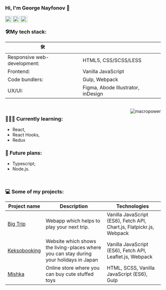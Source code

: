 ### Hi, I'm George Nayfonov 👋

<a href="https://github.com/greco-code">
  <img align="left" alt="George's Github" width="22px" src="https://cdn.jsdelivr.net/npm/simple-icons@v3/icons/github.svg" />
</a>
<a href="https://t.me/george_nayfonov">
  <img align="left" alt="George's Telegram" width="22px" src="https://cdn.jsdelivr.net/npm/simple-icons@v3/icons/telegram.svg" />
</a>
<a href="https://instagram.com/george_nayfonov/">
  <img align="left" alt="Pawan's Instagram" width="22px" src="https://cdn.jsdelivr.net/npm/simple-icons@v3/icons/instagram.svg" />
</a>

<br/>


### 🛠My tech stack:


|     🛠                          |                                    |
|---------------------------------|------------------------------------|
|   Responsive web-development:   | HTML5, CSS/SCSS/LESS               |
|   Frontend:                     | Vanilla JavaScript                 |
|   Code bundlers:                | Gulp, Webpack                      |
|   UX/UI:                        | Figma, Abode Illustrator, inDesign |

</br>

<a href="#macropower-title">
  <img src="https://github-readme-stats.vercel.app/api?username=greco-code&show_icons=true&count_private=true&include_all_commits=true" alt="macropower" align="right" />
</a>

### 👩🏻‍🎓 Currently learning:
- React,
- React Hooks,
- Redux

### 🚀 Future plans:
- Typescript;
- Node.js.

</br>

### 💻 Some of my projects:

| Project name        | Description          | Technologies  |
| ------------- | ------------- | ----- |
| [Big Trip](https://github.com/greco-code/1035371-big-trip-14) | Webapp which helps to play your next trip. | Vanilla JavaScript (ES6), Fetch API, Chart.js, Flatpickr.js, Webpack |
| [Keksobooking](https://github.com/greco-code/1035371-keksobooking-22) | Website which shows the living-places where you can stay during your holidays in Japan | Vanilla JavaScript (ES6), Fetch API, Leaflet.js, Webpack|
| [Mishka](https://github.com/greco-code/1035371-mishka-21) | Online store where you can buy cute stuffed toys | HTML, SCSS, Vanilla JavaScript (ES6), Gulp |
